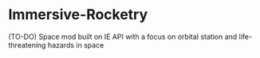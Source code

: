 # Immersive-Rocketry
(TO-DO) Space mod built on IE API with a focus on orbital station and life-threatening hazards in space
